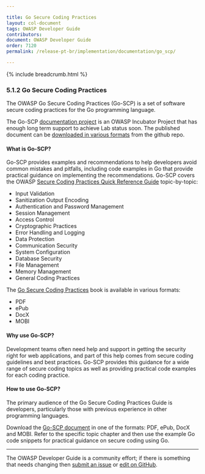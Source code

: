 ```yaml
---

title: Go Secure Coding Practices
layout: col-document
tags: OWASP Developer Guide
contributors:
document: OWASP Developer Guide
order: 7120
permalink: /release-pt-br/implementation/documentation/go_scp/

---
```


{% include breadcrumb.html %}

### 5.1.2 Go Secure Coding Practices

The OWASP Go Secure Coding Practices (Go-SCP) is a set of software secure coding practices for the Go programming language.

The Go-SCP [documentation project][go-scp-project] is an OWASP Incubator Project
that has enough long term support to achieve Lab status soon.
The published document can be [downloaded in various formats][go-scp-download] from the github repo.

#### What is Go-SCP?

Go-SCP provides examples and recommendations to help developers avoid common mistakes and pitfalls,
including code examples in Go that provide practical guidance on implementing the recommendations.
Go-SCP covers the OWASP [Secure Coding Practices Quick Reference Guide][scp-qrf] topic-by-topic:

* Input Validation
* Sanitization Output Encoding
* Authentication and Password Management
* Session Management
* Access Control
* Cryptographic Practices
* Error Handling and Logging
* Data Protection
* Communication Security
* System Configuration
* Database Security
* File Management
* Memory Management
* General Coding Practices

The [Go Secure Coding Practices][go-scp-project] book is available in various formats:

* PDF
* ePub
* DocX
* MOBI

#### Why use Go-SCP?

Development teams often need help and support in getting the security right for web applications,
and part of this help comes from secure coding guidelines and best practices.
Go-SCP provides this guidance for a wide range of secure coding topics as well as providing practical code examples
for each coding practice.

#### How to use Go-SCP?

The primary audience of the Go Secure Coding Practices Guide is developers,
particularly those with previous experience in other programming languages.

Download the [Go-SCP document][go-scp-download] in one of the formats: PDF, ePub, DocX and MOBI.
Refer to the specific topic chapter and then use the example Go code snippets
for practical guidance on secure coding using Go.

----

The OWASP Developer Guide is a community effort; if there is something that needs changing
then [submit an issue][issue070102] or [edit on GitHub][edit070102].

[edit070102]: https://github.com/OWASP/www-project-developer-guide/blob/main/draft/07-implementation/01-documentation/02-go-scp.md
[go-scp-download]: https://github.com/OWASP/Go-SCP/tree/master/dist
[go-scp-project]: https://owasp.org/www-project-go-secure-coding-practices-guide/
[issue070102]: https://github.com/OWASP/www-project-developer-guide/issues/new?labels=content&template=request.md&title=Update:%2007-implementation/01-documentation/02-go-scp
[scp-qrf]: https://owasp.org/www-project-secure-coding-practices-quick-reference-guide/
